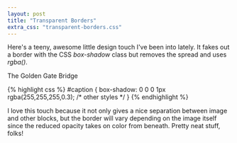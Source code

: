 ```yaml
---
layout: post
title: "Transparent Borders"
extra_css: "transparent-borders.css"
---
```


Here's a teeny, awesome little design touch I've been into lately. It fakes out a border with the CSS *box-shadow* class but removes the spread and uses *rgba()*.

<div id="example1">

  <div class="image"></div>

  <div class="caption">
    The Golden Gate Bridge
  </div>
</div>

{% highlight css %}
#caption {
  box-shadow: 0 0 0 1px rgba(255,255,255,0.3);
  /* other styles */
}
{% endhighlight %}

I love this touch because it not only gives a nice separation between image and other blocks, but the border will vary depending on the image itself since the reduced opacity takes on color from beneath. Pretty neat stuff, folks!